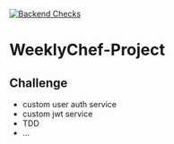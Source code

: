 [![Backend Checks](https://github.com/enricogoerlitz/WeeklyChef/actions/workflows/backend_checks.yml/badge.svg)](https://github.com/enricogoerlitz/WeeklyChef/actions/workflows/backend_checks.yml)

# WeeklyChef-Project

## Challenge

- custom user auth service
- custom jwt service
- TDD
- ...